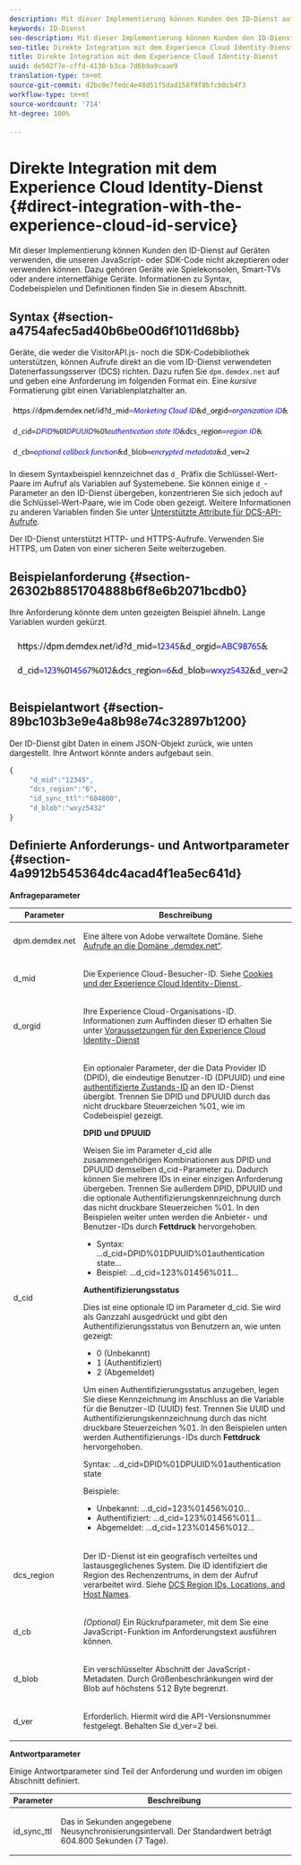 ```yaml
---
description: Mit dieser Implementierung können Kunden den ID-Dienst auf Geräten verwenden, die unseren JavaScript- oder SDK-Code nicht akzeptieren oder verwenden können. Dazu gehören Geräte wie Spielekonsolen, Smart-TVs oder andere internetfähige Geräte. Informationen zu Syntax, Codebeispielen und Definitionen finden Sie in diesem Abschnitt.
keywords: ID-Dienst
seo-description: Mit dieser Implementierung können Kunden den ID-Dienst auf Geräten verwenden, die unseren JavaScript- oder SDK-Code nicht akzeptieren oder verwenden können. Dazu gehören Geräte wie Spielekonsolen, Smart-TVs oder andere internetfähige Geräte. Informationen zu Syntax, Codebeispielen und Definitionen finden Sie in diesem Abschnitt.
seo-title: Direkte Integration mit dem Experience Cloud Identity-Dienst
title: Direkte Integration mit dem Experience Cloud Identity-Dienst
uuid: de502f7e-cffd-4130-b3ca-7d6b9a9caae9
translation-type: tm+mt
source-git-commit: d2bc0e7fedc4e48d51f5dad158f9f8bfcb0cb4f3
workflow-type: tm+mt
source-wordcount: '714'
ht-degree: 100%

---
```



# Direkte Integration mit dem Experience Cloud Identity-Dienst {#direct-integration-with-the-experience-cloud-id-service}

Mit dieser Implementierung können Kunden den ID-Dienst auf Geräten verwenden, die unseren JavaScript- oder SDK-Code nicht akzeptieren oder verwenden können. Dazu gehören Geräte wie Spielekonsolen, Smart-TVs oder andere internetfähige Geräte. Informationen zu Syntax, Codebeispielen und Definitionen finden Sie in diesem Abschnitt.

## Syntax {#section-a4754afec5ad40b6be00d6f1011d68bb}

Geräte, die weder die VisitorAPI.js- noch die SDK-Codebibliothek unterstützen, können Aufrufe direkt an die vom ID-Dienst verwendeten Datenerfassungsserver (DCS) richten. Dazu rufen Sie `dpm.demdex.net` auf und geben eine Anforderung im folgenden Format ein. Eine *kursive* Formatierung gibt einen Variablenplatzhalter an.

![](assets/directSyntax.png)

In diesem Syntaxbeispiel kennzeichnet das `d_` Präfix die Schlüssel-Wert-Paare im Aufruf als Variablen auf Systemebene. Sie können einige `d_`-Parameter an den ID-Dienst übergeben, konzentrieren Sie sich jedoch auf die Schlüssel-Wert-Paare, wie im Code oben gezeigt. Weitere Informationen zu anderen Variablen finden Sie unter [Unterstützte Attribute für DCS-API-Aufrufe](https://docs.adobe.com/content/help/de-DE/audience-manager/user-guide/api-and-sdk-code/dcs/dcs-api-reference/dcs-keys.html).

Der ID-Dienst unterstützt HTTP- und HTTPS-Aufrufe. Verwenden Sie HTTPS, um Daten von einer sicheren Seite weiterzugeben.

## Beispielanforderung {#section-26302b8851704888b6f8e6b2071bcdb0}

Ihre Anforderung könnte dem unten gezeigten Beispiel ähneln. Lange Variablen wurden gekürzt.

![](assets/directExample.png)

## Beispielantwort {#section-89bc103b3e9e4a8b98e74c32897b1200}

Der ID-Dienst gibt Daten in einem JSON-Objekt zurück, wie unten dargestellt. Ihre Antwort könnte anders aufgebaut sein.

```js
{
     "d_mid":"12345",
     "dcs_region":"6",
     "id_sync_ttl":"604800",
     "d_blob":"wxyz5432"
}
```

## Definierte Anforderungs- und Antwortparameter {#section-4a9912b545364dc4acad4f1ea5ec641d}

**Anfrageparameter**

<table id="table_C8FFA89AB74E4E31A6926CDE5CD54217"> 
 <thead> 
  <tr> 
   <th colname="col1" class="entry"> Parameter </th> 
   <th colname="col2" class="entry"> Beschreibung </th> 
  </tr> 
 </thead>
 <tbody> 
  <tr> 
   <td colname="col1"> <p> <span class="codeph"> dpm.demdex.net</span> </p> </td> 
   <td colname="col2"> <p>Eine ältere von <span class="keyword">Adobe</span> verwaltete Domäne. Siehe <a href="https://docs.adobe.com/content/help/de-DE/audience-manager/user-guide/reference/demdex-calls.html" format="https" scope="external">Aufrufe an die Domäne „demdex.net“</a>. </p> </td> 
  </tr> 
  <tr> 
   <td colname="col1"> <p> <span class="codeph"> d_mid</span> </p> </td> 
   <td colname="col2"> <p>Die Experience Cloud-Besucher-ID. Siehe <a href="../introduction/cookies.md" format="dita" scope="local">Cookies und der Experience Cloud Identity-Dienst </a>. </p> </td> 
  </tr> 
  <tr> 
   <td colname="col1"> <p> <span class="codeph"> d_orgid</span> </p> </td> 
   <td colname="col2"> <p>Ihre Experience Cloud-Organisations-ID. Informationen zum Auffinden dieser ID erhalten Sie unter <a href="../reference/requirements.md" format="dita" scope="local">Voraussetzungen für den Experience Cloud Identity-Dienst</a> </p> </td> 
  </tr> 
  <tr> 
   <td colname="col1"> <p> <span class="codeph"> d_cid</span> </p> </td> 
   <td colname="col2"> <p>Ein optionaler Parameter, der die Data Provider ID (DPID), die eindeutige Benutzer-ID (DPUUID) und eine <a href="../reference/authenticated-state.md" format="dita" scope="local"> authentifizierte Zustands-ID</a> an den ID-Dienst übergibt. Trennen Sie DPID und DPUUID durch das nicht druckbare Steuerzeichen <span class="codeph">%01</span>, wie im Codebeispiel gezeigt. </p> <p> <b>DPID und DPUUID</b> </p> <p>Weisen Sie im Parameter <span class="codeph">d_cid</span> alle zusammengehörigen Kombinationen aus DPID und DPUUID demselben <span class="codeph">d_cid</span>-Parameter zu. Dadurch können Sie mehrere IDs in einer einzigen Anforderung übergeben. Trennen Sie außerdem DPID, DPUUID und die optionale Authentifizierungskennzeichnung durch das nicht druckbare Steuerzeichen <span class="codeph">%01</span>. In den Beispielen weiter unten werden die Anbieter- und Benutzer-IDs durch <b>Fettdruck</b> hervorgehoben. </p> 
    <ul id="ul_2E19D837296B40E9ACD096495CF711C5"> 
     <li id="li_5B94B057654440B99B989BA60E4ED053">Syntax: <span class="codeph">...d_cid=DPID%01DPUUID%01authentication state...</span> </li> 
     <li id="li_B07833EF51D54F088574B7B7F9FB841A">Beispiel: <span class="codeph">...d_cid=123%01456%011...</span> </li> 
    </ul> <p> <b>Authentifizierungsstatus</b> </p> <p>Dies ist eine optionale ID im Parameter <span class="codeph">d_cid</span>. Sie wird als Ganzzahl ausgedrückt und gibt den Authentifizierungsstatus von Benutzern an, wie unten gezeigt: </p> 
    <ul id="ul_E2B36922B11C4AA2A9016B6E2DC9EDAA"> 
     <li id="li_31C018E3F9514B938C73EF40C436715F"> <span class="codeph"> 0</span> (Unbekannt) </li> 
     <li id="li_1F125C3879324C2F8EF4613C0ECB5F02"> <span class="codeph"> 1</span> (Authentifiziert) </li> 
     <li id="li_EF6792D0115D407485079D5D7480D965"> <span class="codeph"> 2</span> (Abgemeldet) </li> 
    </ul> <p>Um einen Authentifizierungsstatus anzugeben, legen Sie diese Kennzeichnung im Anschluss an die Variable für die Benutzer-ID (UUID) fest. Trennen Sie UUID und Authentifizierungskennzeichnung durch das nicht druckbare Steuerzeichen <span class="codeph">%01</span>. In den Beispielen unten werden Authentifizierungs-IDs durch <b>Fettdruck</b> hervorgehoben. </p> <p>Syntax: <span class="codeph">...d_cid=DPID%01DPUUID%01authentication state</span> </p> <p>Beispiele: </p> 
    <ul id="ul_4C1054CE860A4D9C8DD85C2A8020C47F"> 
     <li id="li_AD4000BF3E0146C0BD37B1EC513EC314">Unbekannt: <span class="codeph">...d_cid=123%01456%010...</span> </li> 
     <li id="li_B037D424AADA4D41BF29381A9602AE61">Authentifiziert: <span class="codeph">...d_cid=123%01456%011...</span> </li> 
     <li id="li_0410FCB9E60D4DD08E7898D814E1C3C9">Abgemeldet: <span class="codeph">...d_cid=123%01456%012...</span> </li> 
    </ul> </td> 
  </tr> 
  <tr> 
   <td colname="col1"> <p> <span class="codeph"> dcs_region</span> </p> </td> 
   <td colname="col2"> <p>Der ID-Dienst ist ein geografisch verteiltes und lastausgeglichenes System. Die ID identifiziert die Region des Rechenzentrums, in dem der Aufruf verarbeitet wird. Siehe <a href="https://docs.adobe.com/content/help/de-DE/audience-manager/user-guide/api-and-sdk-code/dcs/dcs-api-reference/dcs-regions.html" format="https" scope="external">DCS Region IDs, Locations, and Host Names</a>. </p> </td> 
  </tr> 
  <tr> 
   <td colname="col1"> <p> <span class="codeph"> d_cb</span> </p> </td> 
   <td colname="col2"> <p> <i>(Optional)</i> Ein Rückrufparameter, mit dem Sie eine JavaScript-Funktion im Anforderungstext ausführen können. </p> </td> 
  </tr> 
  <tr> 
   <td colname="col1"> <p> <span class="codeph"> d_blob</span> </p> </td> 
   <td colname="col2"> <p>Ein verschlüsselter Abschnitt der JavaScript-Metadaten. Durch Größenbeschränkungen wird der Blob auf höchstens 512 Byte begrenzt. </p> </td> 
  </tr> 
  <tr> 
   <td colname="col1"> <p> <span class="codeph"> d_ver</span> </p> </td> 
   <td colname="col2"> <p>Erforderlich. Hiermit wird die API-Versionsnummer festgelegt. Behalten Sie <span class="codeph">d_ver=2</span> bei. </p> </td> 
  </tr> 
 </tbody> 
</table>

**Antwortparameter**

Einige Antwortparameter sind Teil der Anforderung und wurden im obigen Abschnitt definiert.

<table id="table_58D0E8876DDC4A81B1F24F845E87EC18"> 
 <thead> 
  <tr> 
   <th colname="col1" class="entry"> Parameter </th> 
   <th colname="col2" class="entry"> Beschreibung </th> 
  </tr> 
 </thead>
 <tbody> 
  <tr> 
   <td colname="col1"> <p> <span class="codeph"> id_sync_ttl</span> </p> </td> 
   <td colname="col2"> <p>Das in Sekunden angegebene Neusynchronisierungsintervall. Der Standardwert beträgt 604.800 Sekunden (7 Tage). </p> </td> 
  </tr> 
 </tbody> 
</table>


